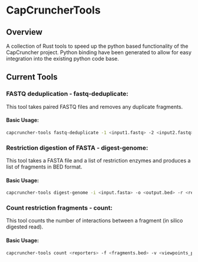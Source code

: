 # CapCruncherTools

## Overview

A collection of Rust tools to speed up the python based functionality of the CapCruncher project. Python binding have been generated to allow for easy integration into the existing python code base. 

## Current Tools

### FASTQ deduplication - fastq-deduplicate:

This tool takes paired FASTQ files and removes any duplicate fragments. 

#### Basic Usage:

```bash
capcruncher-tools fastq-deduplicate -1 <input1.fastq> -2 <input2.fastq> -o <output_prefix>
```


### Restriction digestion of FASTA - digest-genome:

This tool takes a FASTA file and a list of restriction enzymes and produces a list of fragments in BED format.

#### Basic Usage:

```bash
capcruncher-tools digest-genome -i <input.fasta> -o <output.bed> -r <recognition site> -p  <number of threads>
```


### Count restriction fragments - count:

This tool counts the number of interactions between a fragment (in silico digested read).

#### Basic Usage:

```bash
capcruncher-tools count <reporters> -f <fragments.bed> -v <viewpoints_path.bed> -o <output.hdf5> -p <number of threads>
```
